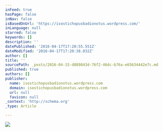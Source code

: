 ```yaml
---
inFeed: true
hasPage: false
inNav: false
isBasedOnUrl: 'https://isostichopusbadionotus.wordpress.com/'
inLanguage: null
starred: false
keywords: []
description: ''
datePublished: '2016-04-17T17:20:55.551Z'
dateModified: '2016-04-17T17:20:38.032Z'
author: []
title: ''
sourcePath: _posts/2016-04-15-d889843d-76f2-46dc-b76a-e65634442e7c.md
published: true
authors: []
publisher:
  name: isostichopusbadionotus.wordpress.com
  domain: isostichopusbadionotus.wordpress.com
  url: null
  favicon: null
_context: 'http://schema.org'
_type: Article

---
```

![](https://isostichopusbadionotus.files.wordpress.com/2016/04/p3050064.jpg?w=562&h=461&crop=1)